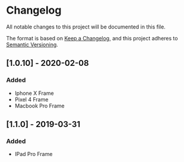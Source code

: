 # Changelog

All notable changes to this project will be documented in this file.

The format is based on [Keep a Changelog](https://keepachangelog.com/en/1.0.0/),
and this project adheres to [Semantic Versioning](https://semver.org/spec/v2.0.0.html).


## [1.0.10] - 2020-02-08

### Added

- Iphone X Frame
- Pixel 4 Frame
- Macbook Pro Frame

## [1.1.0] - 2019-03-31

### Added

- IPad Pro Frame


